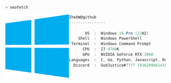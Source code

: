 ```zsh
> neofetch
```

<img align="left" src="https://raw.githubusercontent.com/IhebW/IhebW/main/assets/windows.png" alt="logo.png" width="200" /> 

```csharp
IhebW@github
----------------

       OS  :  Windows 10 Pro (21H2)
    Shell  :  Windows PowerShell
 Terminal  :  Windows Command Prompt
      CPU  :  I7-9700K
      GPU  :  NVIDIA GeForce RTX 3060
Languages  :  C, Go, Python, Javascript, Rust, 
  Discord  :  GodJustice#7777 (916289661410873374)
```
